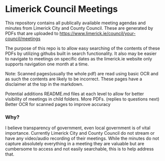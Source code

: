 # Limerick Council Meetings

This repository contains all publically available meeting agendas and minutes from Limerick City and County Council. These are generated by PDFs that are uploaded to https://www.limerick.ie/council/your-council/meetings

The purpose of this repo is to allow easy searching of the contents of these PDFs by utilizing githubs built in search functionality. It also may be easier to navigate to meetings on specific dates as the limerick.ie website only supports navigation one month at a time.

Note: Scanned pages(usually the whole pdf) are read using basic OCR and as such the contents are likely to be incorrect. These pages have a disclaimer at the top in the markdown.

Potential additions
README.md files at each level to allow for better visibility of meetings in child folders.
More PDFs. (replies to questions next)
Better OCR for scanned pages to improve accuracy

### Why?
I believe transparency of government, even local government is of vital importance. Currently Limerick City and County Council do not stream or have any video/audio recording of their meetings. While the minutes do not capture absolutely everything in a meeting they are valuable but are cumbersome to access and not easily searchable, this is to help address that.
